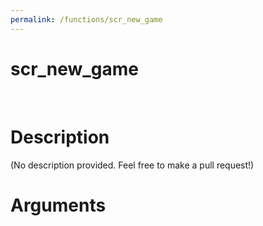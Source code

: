 ```yaml
---
permalink: /functions/scr_new_game
---
```

# scr_new_game  
&nbsp;  
# Description  
(No description provided. Feel free to make a pull request!) 
&nbsp;  
# Arguments


